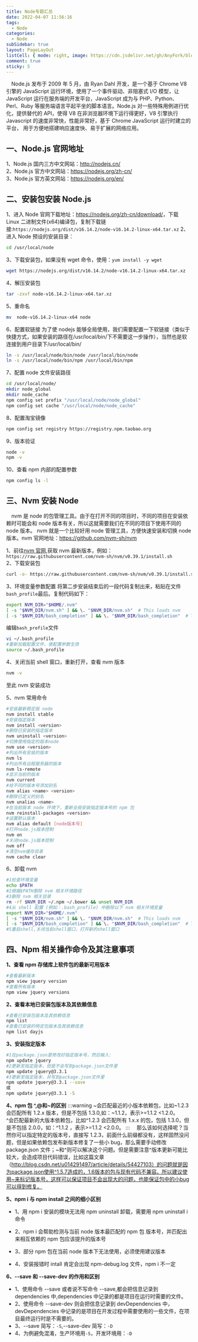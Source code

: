 ```yaml
---
title: Node专题汇总
date: 2022-04-07 11:56:16
tags:
  - Node
categories:
  - Node
subSidebar: true
layout: PageLayOut
listCell: { mode: right, image: https://cdn.jsdelivr.net/gh/AnyFork/blog-images/markdown/202204071154296.jpg }
comment: true
sticky: 5
---
```


&emsp;Node.js 发布于 2009 年 5 月，由 Ryan Dahl 开发，是一个基于 Chrome V8 引擎的 JavaScript 运行环境，使用了一个事件驱动、非阻塞式 I/O 模型，让 JavaScript 运行在服务端的开发平台，JavaScript 成为与 PHP、Python、Perl、Ruby 等服务端语言平起平坐的脚本语言。Node.js 对一些特殊用例进行优化，提供替代的 API，使得 V8 在非浏览器环境下运行得更好，V8 引擎执行 Javascript 的速度非常快，性能非常好，基于 Chrome JavaScript 运行时建立的平台， 用于方便地搭建响应速度快、易于扩展的网络应用。

<!-- more -->

## 一、Node.js 官网地址

1、Node.js 国内三方中文网站：<http://nodejs.cn/>  
2、Node.js 官方中文网站：<https://nodejs.org/zh-cn/>  
3、Node.js 官方英文网站：<https://nodejs.org/en/>

## 二、安装包安装 Node.js

1、进入 Node 官网下载地址：<https://nodejs.org/zh-cn/download/>，下载 Linux 二进制文件(x64)编译包，复制下载链接:`https://nodejs.org/dist/v16.14.2/node-v16.14.2-linux-x64.tar.xz`
2、进入 Node 预设的安装目录：

```bash
cd /usr/local/node
```

3、下载安装包，如果没有 wget 命令，使用：`yum install -y wget`

```bash
wget https://nodejs.org/dist/v16.14.2/node-v16.14.2-linux-x64.tar.xz
```

4、解压安装包

```bash
tar -zxvf node-v16.14.2-linux-x64.tar.xz
```

5、重命名

```bash
mv  node-v16.14.2-linux-x64 node
```

6、配置软链接
为了使 nodejs 能够全局使用，我们需要配置一下软链接（类似于快捷方式，如果安装的路径在/usr/local/bin/下不需要这一步操作），当然也是软连接到用户目录下/usr/local/bin/

```bash
ln -s /usr/local/node/bin/node /usr/local/bin/node
ln -s /usr/local/node/bin/npm /usr/local/bin/npm
```

7、配置 node 文件安装路径

```bash
cd /usr/local/node/
mkdir node_global
mkdir node_cache
npm config set prefix "/usr/local/node/node_global"
npm config set cache "/usr/local/node/node_cache"
```

8、配置淘宝镜像

```bash
npm config set registry https://registry.npm.taobao.org
```

9、版本验证

```bash
node -v
npm -v
```

10、查看 npm 内部的配置参数

```bash
npm config ls -l
```

## 三、Nvm 安装 Node

&emsp;nvm 是 node 的包管理工具。由于在打开不同的项目时，不同的项目在安装依赖时可能会和 node 版本有关，所以这就需要我们在不同的项目下使用不同的 node 版本。
nvm 就是一个比较好用 node 管理工具，方便快速安装和切换 node 版本。nvm 官网地址：<https://github.com/nvm-sh/nvm>

1、前往[nvm 官网](https://github.com/nvm-sh/nvm),获取 nvm 最新版本，例如：`https://raw.githubusercontent.com/nvm-sh/nvm/v0.39.1/install.sh`  
2、下载安装包

```bash
curl -o- https://raw.githubusercontent.com/nvm-sh/nvm/v0.39.1/install.sh | bash
```

3、环境变量参数配置
将第二步安装结束后的一段代码复制出来，粘贴在文件`bash_profile`最后。复制代码如下：

```bash
export NVM_DIR="$HOME/.nvm"
[ -s "$NVM_DIR/nvm.sh" ] && \. "$NVM_DIR/nvm.sh"  # This loads nvm
[ -s "$NVM_DIR/bash_completion" ] && \. "$NVM_DIR/bash_completion"  # This loads nvm bash_completion
```

编辑`bash_profile`文件

```bash
vi ~/.bash_profile
#重新加载配置文件，使配置参数生效
source ~/.bash_profile
```

4、关闭当前 shell 窗口，重新打开，查看 nvm 版本

```bash
nvm -v
```

至此 nvm 安装成功

5、nvm 常用命令

```bash
#安装最新稳定版 node
nvm install stable
#安装指定版本
nvm install <version>
#删除已安装的指定版本
nvm uninstall <version>
#切换使用指定的版本node
nvm use <version>
#列出所有安装的版本
nvm ls
#列出所有远程服务器的版本
nvm ls-remote
#显示当前的版本
nvm current
#给不同的版本号添加别名
nvm alias <name> <version>
#删除已定义的别名
nvm unalias <name>
#在当前版本 node 环境下，重新全局安装指定版本号的 npm 包
nvm reinstall-packages <version>
#设置默认版本
nvm alias default [node版本号]
#打开node.js版本控制
nvm on
#关闭node.js版本控制
nvm off
#清空nvm缓存目录
nvm cache clear
```

6、卸载 nvm

```bash
#1检查环境变量
echo $PATH
#2根据$PATH删除 nvm 相关环境路径
#3删除 nvm 相关目录
rm -rf $NVM_DIR ~/.npm ~/.bower && unset NVM_DIR
#4从 shell 配置 (例如：.bash_profile) 中删除以下 nvm 相关环境变量
export NVM_DIR="$HOME/.nvm"
[ -s "$NVM_DIR/nvm.sh" ] && \. "$NVM_DIR/nvm.sh"  # This loads nvm
[ -s "$NVM_DIR/bash_completion" ] && \. "$NVM_DIR/bash_completion"  # This loads nvm bash_completion
#5重启shell,关闭当前shell窗口，打开新的shell窗口
```

## 四、Npm 相关操作命令及其注意事项

**1、查看 npm 存储库上软件包的最新可用版本**

```bash
#查看最新版本
npm view jquery version
#查看所有版本
npm view jquery versions
```

**2、查看本地已安装包版本及其依赖信息**

```bash
#查看已安装包版本及其依赖信息
npm list
#查看已安装的特定包版本及其依赖信息
npm list dayjs
```

**3、安装指定版本**

```bash
#1在package.json里修改好指定版本号，然后输入:
npm update jquery
#2更新至指定版本，但是不会写到package.json文件里
npm update jquery@3.3.1
#3更新至指定版本，并写到package.json文件里
npm update jquery@3.3.1 --save
或
npm update jquery@3.3.1 -S
```

**4、npm 包 ^,@和~的区别**
:::warning
~会匹配最近的小版本依赖包，比如~1.2.3 会匹配所有 1.2.x 版本，但是不包括 1.3.0,如：~1.1.2，表示>=1.1.2 <1.2.0。  
^会匹配最新的大版本依赖包，比如^1.2.3 会匹配所有 1.x.x 的包，包括 1.3.0，但是不包括 2.0.0，如：^1.1.2 ，表示>=1.1.2 <2.0.0。
:::
&emsp;那么该如何选择呢？当然你可以指定特定的版本号，直接写 1.2.3，前面什么前缀都没有，这样固然没问题，但是如果依赖包发布新版本修复了一些小 bug，那么需要手动修改 package.json 文件；~和^则可以解决这个问题。但是需要注意^版本更新可能比较大，会造成项目代码错误，比如这篇文章（http://blog.csdn.net/u014291497/article/details/54427103）的问题就是因为package.json使用^1.5.7造成的，1.6版本的包与现有代码不兼容。所以建议使用~来标记版本号，这样可以保证项目不会出现大的问题，也能保证包中的小bug可以得到修复。

**5、npm i 与 npm install 之间的细小区别**

- 1、用 npm i 安装的模块无法用 npm uninstall 卸载，需要用 npm uninstall i 命令

- 2、npm i 会帮助检测与当前 node 版本最匹配的 npm 包 版本号，并匹配出来相互依赖的 npm 包应该提升的版本号

- 3、部分 npm 包在当前 node 版本下无法使用，必须使用建议版本

- 4、安装报错时 intall 肯定会出现 npm-debug.log 文件，npm i 不一定

**6、--save 和 --save-dev 的作用和区别**

- 1、使用命令 --save 或者说不写命令 --save,都会把信息记录到 dependencies 中,dependencies 中记录的都是项目在运行时需要的文件。
- 2、使用命令 --save-dev 则会把信息记录到 devDependencies 中， devDependencies 中记录的是项目在开发过程中需要使用的一些文件，在项目最终运行时是不需要的。
- 3、--save 简写：`-S`,--save-dev 简写：`-D`
- 4、为例避免混淆，生产环境用`-S`，开发环境用：`-D`
  <Reward/>
